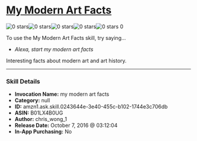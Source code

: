 # [My Modern Art Facts](http://alexa.amazon.com/#skills/amzn1.ask.skill.0243644e-3e40-455c-b102-1744e3c706db)
![0 stars](../../images/ic_star_border_black_18dp_1x.png)![0 stars](../../images/ic_star_border_black_18dp_1x.png)![0 stars](../../images/ic_star_border_black_18dp_1x.png)![0 stars](../../images/ic_star_border_black_18dp_1x.png)![0 stars](../../images/ic_star_border_black_18dp_1x.png) 0

To use the My Modern Art Facts skill, try saying...

* *Alexa, start my modern art facts*

Interesting facts about modern art and art history.

***

### Skill Details

* **Invocation Name:** my modern art facts
* **Category:** null
* **ID:** amzn1.ask.skill.0243644e-3e40-455c-b102-1744e3c706db
* **ASIN:** B01LX4B0UG
* **Author:** chris_wong_1
* **Release Date:** October 7, 2016 @ 03:12:04
* **In-App Purchasing:** No
